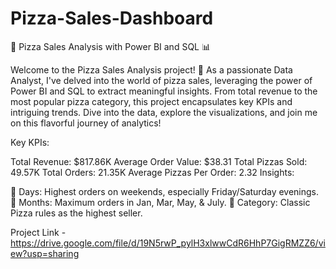 # Pizza-Sales-Dashboard
🍕 Pizza Sales Analysis with Power BI and SQL 📊

Welcome to the Pizza Sales Analysis project! 🚀 As a passionate Data Analyst, I've delved into the world of pizza sales, leveraging the power of Power BI and SQL to extract meaningful insights. From total revenue to the most popular pizza category, this project encapsulates key KPIs and intriguing trends. Dive into the data, explore the visualizations, and join me on this flavorful journey of analytics!

Key KPIs:

Total Revenue: $817.86K
Average Order Value: $38.31
Total Pizzas Sold: 49.57K
Total Orders: 21.35K
Average Pizzas Per Order: 2.32
Insights:

📅 Days: Highest orders on weekends, especially Friday/Saturday evenings.
📆 Months: Maximum orders in Jan, Mar, May, & July.
🍕 Category: Classic Pizza rules as the highest seller.

Project Link - https://drive.google.com/file/d/19N5rwP_pylH3xlwwCdR6HhP7GigRMZZ6/view?usp=sharing

